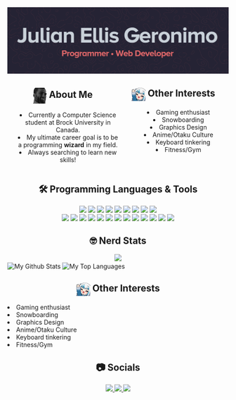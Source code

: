 <img src="src/banner.png" alt="banner of my name lol">

<!-- About me block -->


<div style="display: flex;">
  <div style="flex: 0.5;">
    <h2 align="center"><img src="src/gigachad.png" width="32" style="vertical-align: middle"/>  About Me</h2>
    <ul style="text-align: center; list-style-position: inside;">
      <li>Currently a Computer Science student at Brock University in Canada.</li>
      <li>My ultimate career goal is to be a programming <b>wizard</b> in my field.</li>
      <li>Always searching to learn new skills!</li>
    </ul>
  </div>
  <div style="flex: 0.5;">
    <h2 align="center"><img src="src/gurawaveback.png" width="32" style="vertical-align: middle"/>  Other Interests</h2>
    <ul style="text-align: center; list-style-position: inside;">
      <li>Gaming enthusiast</li>
      <li>Snowboarding</li>
      <li>Graphics Design</li>
      <li>Anime/Otaku Culture</li>
      <li>Keyboard tinkering</li>
      <li>Fitness/Gym</li>
    </ul>
  </div>
</div>




<h2 align="center">🛠️ Programming Languages & Tools</h2>

<!-- Languages/Frameworks -->
<div align="center">
    <img src="https://img.shields.io/badge/java-%23ED8B00.svg?style=for-the-badge&logo=java&logoColor=white">
    <img src="https://img.shields.io/badge/Python-FFD43B?style=for-the-badge&logo=python&logoColor=blue">
    <img src="https://img.shields.io/badge/C%2B%2B-00599C?style=for-the-badge&logo=c%2B%2B&logoColor=white">
    <img src="https://img.shields.io/badge/HTML5-E34F26?style=for-the-badge&logo=html5&logoColor=white">
    <img src="https://img.shields.io/badge/css3-%231572B6.svg?style=for-the-badge&logo=css3&logoColor=white">
    <img src="https://img.shields.io/badge/bootstrap-%23563D7C.svg?style=for-the-badge&logo=bootstrap&logoColor=white">
    <img src="https://img.shields.io/badge/JavaScript-323330?style=for-the-badge&logo=javascript&logoColor=F7DF1E">
    <img src="https://img.shields.io/badge/json-5E5C5C?style=for-the-badge&logo=json&logoColor=white">
    <img src="https://img.shields.io/badge/LaTeX-47A141?style=for-the-badge&logo=LaTeX&logoColor=white">
</div>
<!-- Tools -->
<div align="center">
    <img src="https://img.shields.io/badge/git-%23F05033.svg?style=for-the-badge&logo=git&logoColor=white">
    <img src="https://img.shields.io/badge/github-%23121011.svg?style=for-the-badge&logo=github&logoColor=white">
    <img src="https://img.shields.io/badge/Firebase-039BE5?style=for-the-badge&logo=Firebase&logoColor=white">
    <img src="https://img.shields.io/badge/Android%20Studio-3DDC84.svg?style=for-the-badge&logo=android-studio&logoColor=white">
    <img src="https://img.shields.io/badge/Visual%20Studio%20Code-0078d7.svg?style=for-the-badge&logo=visual-studio-code&logoColor=white">
    <img src="https://img.shields.io/badge/Visual%20Studio-5C2D91.svg?style=for-the-badge&logo=visual-studio&logoColor=white">
    <img src="https://img.shields.io/badge/IntelliJIDEA-000000.svg?style=for-the-badge&logo=intellij-idea&logoColor=white">
    <img src="https://img.shields.io/badge/Notepad++-90E59A.svg?style=for-the-badge&logo=notepad%2b%2b&logoColor=black">
    <img src="https://img.shields.io/badge/Replit-DD1200?style=for-the-badge&logo=Replit&logoColor=white">
    <img src="https://img.shields.io/badge/Ubuntu-E95420?style=for-the-badge&logo=ubuntu&logoColor=white">
    <img src="https://img.shields.io/badge/adobe%20photoshop-%2331A8FF.svg?style=for-the-badge&logo=adobe%20photoshop&logoColor=white">
    <img src="https://img.shields.io/badge/Gimp-657D8B?style=for-the-badge&logo=gimp&logoColor=FFFFFF">
    <img src="https://img.shields.io/badge/figma-%23F24E1E.svg?style=for-the-badge&logo=figma&logoColor=white">
</div>

<h2 align="center">🤓 Nerd Stats</h2>
<div align="center">
    <img src="https://komarev.com/ghpvc/?username=Julellisg&style=for-the-badge&color=brightgreen">
</div>
<div style="align-items: center;">
    <img title="My Github Stats" src="https://github-readme-stats.vercel.app/api?username=Julellisg&show_icons=true&theme=aura_dark&hide=issues" height="180">
    <img title="My Top Languages" src="https://github-readme-stats.vercel.app/api/top-langs/?username=Julellisg&langs_count=8&theme=aura_dark&layout=compact&hide=C" height="180">
  
</div>

<h2 align="center"><img src="src/gurawaveback.png" width="32" style="vertical-align: middle"/>  Other Interests</h2>
<div">
  <ul">
    <li>Gaming enthusiast</li>
    <li>Snowboarding</li>
    <li>Graphics Design</li>
    <li>Anime/Otaku Culture</li>
    <li>Keyboard tinkering</li>
    <li>Fitness/Gym</li>
  </ul>
</div>
<!-- Socials -->
<div align="center">
<h2 align="center">📷 Socials</h2>
    <a href="https://github.com/Julellisg">
        <img src="https://img.shields.io/badge/github-%23121011.svg?style=for-the-badge&logo=github&logoColor=white">
    </a>
    <a href="mailto:julianellisg@gmail.com">
        <img src="https://img.shields.io/badge/Gmail-D14836?style=for-the-badge&logo=gmail&logoColor=white">
    </a>
    <a href="https://www.linkedin.com/in/julian-ellis-geronimo-5065961bb/">
        <img src="https://img.shields.io/badge/linkedin-%230077B5.svg?style=for-the-badge&logo=linkedin&logoColor=white">
    </a>
</div>

<!---
Julellisg/Julellisg is a ✨ special ✨ repository because its `README.md` (this file) appears on your GitHub profile.
You can click the Preview link to take a look at your changes.
--->
